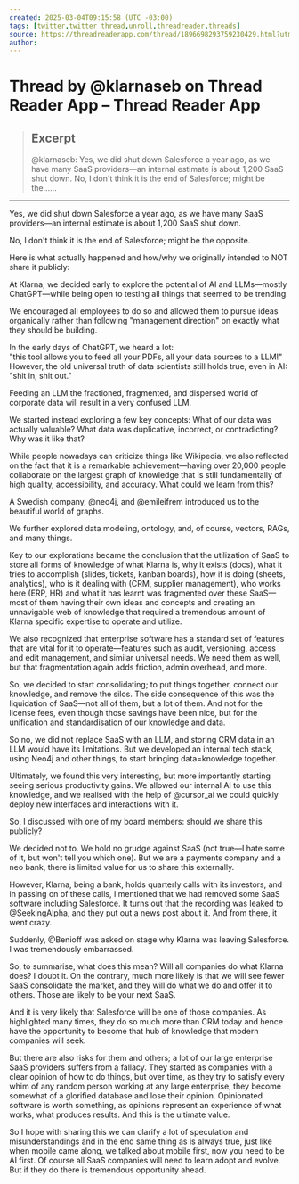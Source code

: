 ```yaml
---
created: 2025-03-04T09:15:58 (UTC -03:00)
tags: [twitter,twitter thread,unroll,threadreader,threads]
source: https://threadreaderapp.com/thread/1896698293759230429.html?utm_source=tldrnewsletter
author: 
---
```


# Thread by @klarnaseb on Thread Reader App – Thread Reader App

> ## Excerpt
> @klarnaseb: Yes, we did shut down Salesforce a year ago, as we have many SaaS providers—an internal estimate is about 1,200 SaaS shut down. No, I don't think it is the end of Salesforce; might be the...…

---
Yes, we did shut down Salesforce a year ago, as we have many SaaS providers—an internal estimate is about 1,200 SaaS shut down.

No, I don't think it is the end of Salesforce; might be the opposite.

Here is what actually happened and how/why we originally intended to NOT share it publicly:

At Klarna, we decided early to explore the potential of AI and LLMs—mostly ChatGPT—while being open to testing all things that seemed to be trending.

We encouraged all employees to do so and allowed them to pursue ideas organically rather than following "management direction" on exactly what they should be building.

In the early days of ChatGPT, we heard a lot:  
"this tool allows you to feed all your PDFs, all your data sources to a LLM!"  
However, the old universal truth of data scientists still holds true, even in AI: "shit in, shit out."

Feeding an LLM the fractioned, fragmented, and dispersed world of corporate data will result in a very confused LLM.

We started instead exploring a few key concepts: What of our data was actually valuable? What data was duplicative, incorrect, or contradicting? Why was it like that?

While people nowadays can criticize things like Wikipedia, we also reflected on the fact that it is a remarkable achievement—having over 20,000 people collaborate on the largest graph of knowledge that is still fundamentally of high quality, accessibility, and accuracy. What could we learn from this?

A Swedish company, @neo4j, and @emileifrem introduced us to the beautiful world of graphs.

We further explored data modeling, ontology, and, of course, vectors, RAGs, and many things.

Key to our explorations became the conclusion that the utilization of SaaS to store all forms of knowledge of what Klarna is, why it exists (docs), what it tries to accomplish (slides, tickets, kanban boards), how it is doing (sheets, analytics), who is it dealing with (CRM, supplier management), who works here (ERP, HR) and what it has learnt was fragmented over these SaaS—most of them having their own ideas and concepts and creating an unnavigable web of knowledge that required a tremendous amount of Klarna specific expertise to operate and utilize.

We also recognized that enterprise software has a standard set of features that are vital for it to operate—features such as audit, versioning, access and edit management, and similar universal needs. We need them as well, but that fragmentation again adds friction, admin overhead, and more.

So, we decided to start consolidating; to put things together, connect our knowledge, and remove the silos. The side consequence of this was the liquidation of SaaS—not all of them, but a lot of them. And not for the license fees, even though those savings have been nice, but for the unification and standardisation of our knowledge and data.

So no, we did not replace SaaS with an LLM, and storing CRM data in an LLM would have its limitations. But we developed an internal tech stack, using Neo4j and other things, to start bringing data=knowledge together.

Ultimately, we found this very interesting, but more importantly starting seeing serious productivity gains. We allowed our internal AI to use this knowledge, and we realised with the help of @cursor\_ai we could quickly deploy new interfaces and interactions with it.

So, I discussed with one of my board members: should we share this publicly?

We decided not to. We hold no grudge against SaaS (not true—I hate some of it, but won't tell you which one). But we are a payments company and a neo bank, there is limited value for us to share this externally.

However, Klarna, being a bank, holds quarterly calls with its investors, and in passing on of these calls, I mentioned that we had removed some SaaS software including Salesforce. It turns out that the recording was leaked to @SeekingAlpha, and they put out a news post about it. And from there, it went crazy.

Suddenly, @Benioff was asked on stage why Klarna was leaving Salesforce. I was tremendously embarrassed.

So, to summarise, what does this mean? Will all companies do what Klarna does? I doubt it. On the contrary, much more likely is that we will see fewer SaaS consolidate the market, and they will do what we do and offer it to others. Those are likely to be your next SaaS.

And it is very likely that Salesforce will be one of those companies. As highlighted many times, they do so much more than CRM today and hence have the opportunity to become that hub of knowledge that modern companies will seek.

But there are also risks for them and others; a lot of our large enterprise SaaS providers suffers from a fallacy. They started as companies with a clear opinion of how to do things, but over time, as they try to satisfy every whim of any random person working at any large enterprise, they become somewhat of a glorified database and lose their opinion. Opinionated software is worth something, as opinions represent an experience of what works, what produces results. And this is the ultimate value.

So I hope with sharing this we can clarify a lot of speculation and misunderstandings and in the end same thing as is always true, just like when mobile came along, we talked about mobile first, now you need to be AI first. Of course all SaaS companies will need to learn adopt and evolve. But if they do there is tremendous opportunity ahead.
